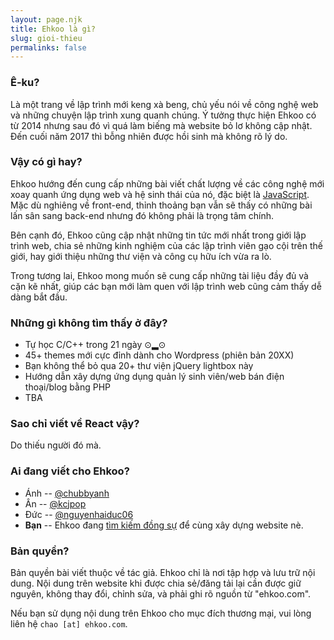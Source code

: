 ```yaml
---
layout: page.njk
title: Ehkoo là gì?
slug: gioi-thieu
permalinks: false
---
```


### Ê-ku?

Là một trang về lập trình mới keng xà beng, chủ yếu nói về công nghệ web và những chuyện lập trình xung quanh chúng. Ý tưởng thực hiện Ehkoo có từ 2014 nhưng sau đó vì quá làm biếng mà website bỏ lơ không cập nhật. Đến cuối năm 2017 thì bỗng nhiên được hồi sinh mà không rõ lý do.

### Vậy có gì hay?

Ehkoo hướng đến cung cấp những bài viết chất lượng về các công nghệ mới xoay quanh ứng dụng web và hệ sinh thái của nó, đặc biệt là [JavaScript](https://hackernoon.com/how-it-feels-to-learn-javascript-in-2016-d3a717dd577f). Mặc dù nghiêng về front-end, thỉnh thoảng bạn vẫn sẽ thấy có những bài lấn sân sang back-end nhưng đó không phải là trọng tâm chính.

Bên cạnh đó, Ehkoo cũng cập nhật những tin tức mới nhất trong giới lập trình web, chia sẻ những kinh nghiệm của các lập trình viên gạo cội trên thế giới, hay giới thiệu những thư viện và công cụ hữu ích vừa ra lò.

Trong tương lai, Ehkoo mong muốn sẽ cung cấp những tài liệu đầy đủ và cặn kẽ nhất, giúp các bạn mới làm quen với lập trình web cũng cảm thấy dễ dàng bắt đầu.

### Những gì không tìm thấy ở đây?

- Tự học C/C++ trong 21 ngày ⊙▂⊙
- 45+ themes mới cực đỉnh dành cho Wordpress (phiên bản 20XX)
- Bạn không thể bỏ qua 20+ thư viện jQuery lightbox này
- Hướng dẫn xây dựng ứng dụng quản lý sinh viên/web bán điện thoại/blog bằng PHP
- TBA

### Sao chỉ viết về React vậy?

Do thiếu người đó mà.

### Ai đang viết cho Ehkoo?

- Ánh -- [@chubbyanh](https://github.com/chubbyanh)
- Ân -- [@kcjpop](https://github.com/kcjpop)
- Đức -- [@nguyenhaiduc06](https://github.com/nguyenhaiduc06)
- **Bạn** -- Ehkoo đang [tìm kiếm đồng sự](/cong-tac) để cùng xây dựng website nè.

### Bản quyền?

Bản quyền bài viết thuộc về tác giả. Ehkoo chỉ là nơi tập hợp và lưu trữ nội dung. Nội dung trên website khi được chia sẻ/đăng tải lại cần được giữ nguyên, không thay đổi, chỉnh sửa, và phải ghi rõ nguồn từ "ehkoo.com".

Nếu bạn sử dụng nội dung trên Ehkoo cho mục đích thương mại, vui lòng liên hệ `chao [at] ehkoo.com`.
